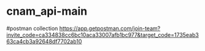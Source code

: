 # cnam_api-main
#postman collection
https://app.getpostman.com/join-team?invite_code=ca334838cc6bc10aca33007afb1bc977&target_code=1735eab363ca4cb3a92648df7702ab10
